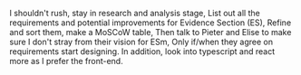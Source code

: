 I shouldn't rush, stay in research and analysis stage,
List out all the requirements and potential improvements for Evidence Section (ES),
Refine and sort them, make a MoSCoW table,
Then talk to Pieter and Elise to make sure I don't stray from their vision for ESm,
Only if/when they agree on requirements start designing.
In addition, look into typescript and react more as I prefer the front-end.